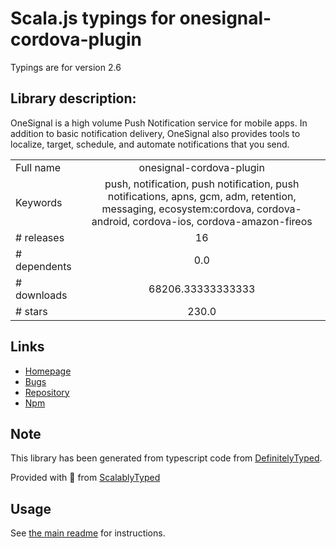 
# Scala.js typings for onesignal-cordova-plugin

Typings are for version 2.6

## Library description:
OneSignal is a high volume Push Notification service for mobile apps. In addition to basic notification delivery, OneSignal also provides tools to localize, target, schedule, and automate notifications that you send.

|                    |                 |
| ------------------ | :-------------: |
| Full name          | onesignal-cordova-plugin |
| Keywords           | push, notification, push notification, push notifications, apns, gcm, adm, retention, messaging, ecosystem:cordova, cordova-android, cordova-ios, cordova-amazon-fireos |
| # releases         | 16 |
| # dependents       | 0.0 |
| # downloads        | 68206.33333333333 |
| # stars            | 230.0 |

## Links
- [Homepage](https://github.com/onesignal/OneSignal-Cordova-SDK#readme)
- [Bugs](https://github.com/onesignal/OneSignal-Cordova-SDK/issues)
- [Repository](https://github.com/onesignal/OneSignal-Cordova-SDK)
- [Npm](https://www.npmjs.com/package/onesignal-cordova-plugin)
    


## Note
This library has been generated from typescript code from [DefinitelyTyped](https://definitelytyped.org).

Provided with :purple_heart: from [ScalablyTyped](https://github.com/oyvindberg/ScalablyTyped)

## Usage
See [the main readme](../../readme.md) for instructions.


